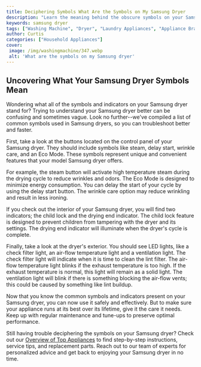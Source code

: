 ```yaml
---
title: Deciphering Symbols What Are the Symbols on My Samsung Dryer
description: "Learn the meaning behind the obscure symbols on your Samsung dryer This blog post describes the various symbols and how to interpret them to ensure your dryer is properly operating"
keywords: samsung dryer
tags: ["Washing Machine", "Dryer", "Laundry Appliances", "Appliance Brand"]
author: Curtis
categories: ["Household Appliances"]
cover: 
 image: /img/washingmachine/347.webp
 alt: 'What are the symbols on my Samsung dryer'
---
```

## Uncovering What Your Samsung Dryer Symbols Mean
Wondering what all of the symbols and indicators on your Samsung dryer stand for? Trying to understand your Samsung dryer better can be confusing and sometimes vague. Look no further--we've compiled a list of common symbols used in Samsung dryers, so you can troubleshoot better and faster.

First, take a look at the buttons located on the control panel of your Samsung dryer. They should include symbols like steam, delay start, wrinkle care, and an Eco Mode. These symbols represent unique and convenient features that your model Samsung dryer offers. 

For example, the steam button will activate high temperature steam during the drying cycle to reduce wrinkles and odors. The Eco Mode is designed to minimize energy consumption. You can delay the start of your cycle by using the delay start button. The wrinkle care option may reduce wrinkling and result in less ironing.

If you check out the interior of your Samsung dryer, you will find two indicators; the child lock and the drying end indicator. The child lock feature is designed to prevent children from tampering with the dryer and its settings. The drying end indicator will illuminate when the dryer's cycle is complete.

Finally, take a look at the dryer's exterior. You should see LED lights, like a check filter light, an air-flow temperature light and a ventilation light. The check filter light will indicate when it is time to clean the lint filter. The air-flow temperature light blinks if the exhaust temperature is too high. If the exhaust temperature is normal, this light will remain as a solid light. The ventilation light will blink if there is something blocking the air-flow vents; this could be caused by something like lint buildup.

Now that you know the common symbols and indicators present on your Samsung dryer, you can now use it safely and effectively. But to make sure your appliance runs at its best over its lifetime, give it the care it needs. Keep up with regular maintenance and tune-ups to preserve optimal performance. 

Still having trouble deciphering the symbols on your Samsung dryer? Check out our [Overview of Top Appliances](./pages/appliance-overview) to find step-by-step instructions, service tips, and replacement parts. Reach out to our team of experts for personalized advice and get back to enjoying your Samsung dryer in no time.
